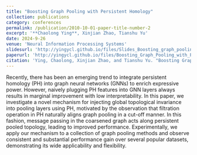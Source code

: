 ```yaml
---
title: "Boosting Graph Pooling with Persistent Homology"
collection: publications
category: conferences
permalink: /publication/2010-10-01-paper-title-number-2
excerpt: '**Chaolong Ying**, Xinjian Zhao, Tianshu Yu'
date: 2024-9-26
venue: 'Neural Information Processing Systems'
slidesurl: 'http://yingycl.github.io/files/Slides_Boosting_graph_pooling_with_persistent_homology.pdf'
paperurl: 'http://yingycl.github.io/files/Boosting_Graph_Pooling_with_Persistent_Homology.pdf'
citation: 'Ying, Chaolong, Xinjian Zhao, and Tianshu Yu. "Boosting Graph Pooling with Persistent Homology." The Thirty-eighth Annual Conference on Neural Information Processing Systems.'
---
```


Recently, there has been an emerging trend to integrate persistent homology (PH) into graph neural networks (GNNs) to enrich expressive power. However, naively plugging PH features into GNN layers always results in marginal improvement with low interpretability. In this paper, we investigate a novel mechanism for injecting global topological invariance into pooling layers using PH, motivated by the observation that filtration operation in PH naturally aligns graph pooling in a cut-off manner. In this fashion, message passing in the coarsened graph acts along persistent pooled topology, leading to improved performance. Experimentally, we apply our mechanism to a collection of graph pooling methods and observe consistent and substantial performance gain over several popular datasets, demonstrating its wide applicability and flexibility. 
